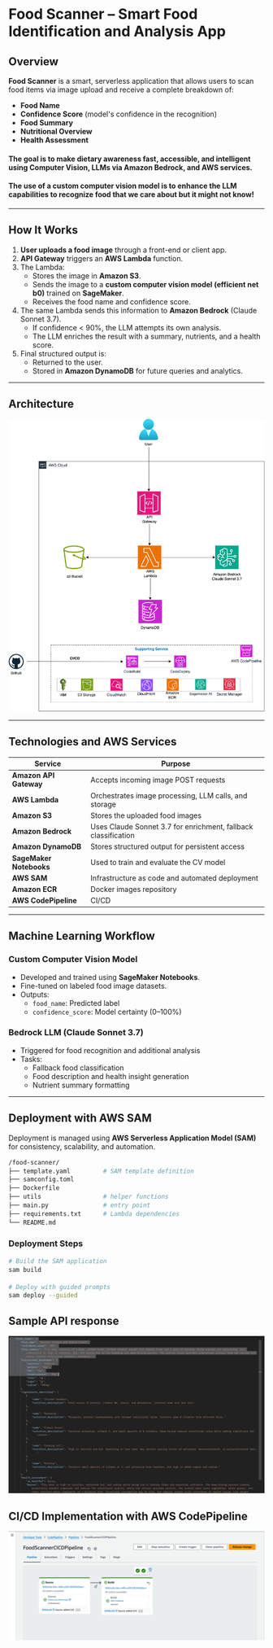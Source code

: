 # Food Scanner – Smart Food Identification and Analysis App

## Overview

**Food Scanner** is a smart, serverless application that allows users to scan food items via image upload and receive a complete breakdown of:

- **Food Name**
- **Confidence Score** (model's confidence in the recognition)
- **Food Summary**
- **Nutritional Overview**
- **Health Assessment**

#### The goal is to make dietary awareness fast, accessible, and intelligent using **Computer Vision**, **LLMs via Amazon Bedrock**, and **AWS services**.
#### The use of a custom computer vision model is to enhance the LLM capabilities to recognize food that we care about but it might not know!
---

## How It Works

1. **User uploads a food image** through a front-end or client app.
2. **API Gateway** triggers an **AWS Lambda** function.
3. The Lambda:
   - Stores the image in **Amazon S3**.
   - Sends the image to a **custom computer vision model (efficient net b0)** trained on **SageMaker**.
   - Receives the food name and confidence score.
4. The same Lambda sends this information to **Amazon Bedrock** (Claude Sonnet 3.7).
   - If confidence < 90%, the LLM attempts its own analysis.
   - The LLM enriches the result with a summary, nutrients, and a health score.
5. Final structured output is:
   - Returned to the user.
   - Stored in **Amazon DynamoDB** for future queries and analytics.

---

## Architecture

![Architecture Diagram](images/architecture.png)

---

## Technologies and AWS Services

| Service                | Purpose                                                                 |
|------------------------|-------------------------------------------------------------------------|
| **Amazon API Gateway** | Accepts incoming image POST requests                                    |
| **AWS Lambda**         | Orchestrates image processing, LLM calls, and storage                   |
| **Amazon S3**          | Stores the uploaded food images                                         |
| **Amazon Bedrock**     | Uses Claude Sonnet 3.7 for enrichment, fallback classification          |
| **Amazon DynamoDB**    | Stores structured output for persistent access                          |
| **SageMaker Notebooks**| Used to train and evaluate the CV model                                 |
| **AWS SAM**            | Infrastructure as code and automated deployment                         |
| **Amazon ECR**         | Docker images repository                                                |
| **AWS CodePipeline**   | CI/CD                                                                   |

---

## Machine Learning Workflow

### Custom Computer Vision Model

- Developed and trained using **SageMaker Notebooks**.
- Fine-tuned on labeled food image datasets.
- Outputs:
  - `food_name`: Predicted label
  - `confidence_score`: Model certainty (0–100%)

### Bedrock LLM (Claude Sonnet 3.7)

- Triggered for food recognition and additional analysis
- Tasks:
  - Fallback food classification
  - Food description and health insight generation
  - Nutrient summary formatting

---

##  Deployment with AWS SAM

Deployment is managed using **AWS Serverless Application Model (SAM)** for consistency, scalability, and automation.

```bash
/food-scanner/
├── template.yaml         # SAM template definition
├── samconfig.toml
├── Dockerfile
├── utils                 # helper functions
├── main.py               # entry point
├── requirements.txt      # Lambda dependencies
└── README.md
```


### Deployment Steps

```bash
# Build the SAM application
sam build

# Deploy with guided prompts
sam deploy --guided
```


## Sample API response
![Sample response](images/sample_response.png)

## CI/CD Implementation with AWS CodePipeline
![CI/CD](images/FoodScannerCICD.png)


